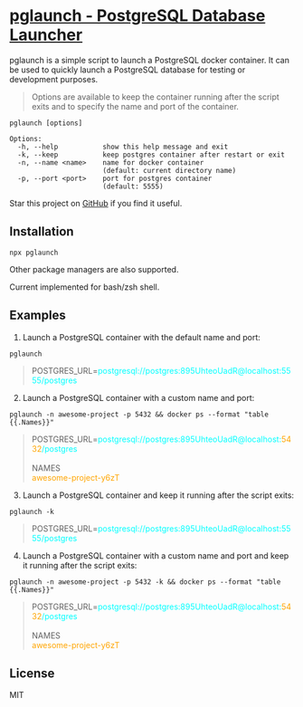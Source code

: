 # [pglaunch - PostgreSQL Database Launcher](https://www.npmjs.com/package/pglaunch)

<!-- Descrition -->

pglaunch is a simple script to launch a PostgreSQL docker container. It can be used to quickly launch a PostgreSQL database for testing or development purposes.

> Options are available to keep the container running after the script exits and to specify the name and port of the container.

```
pglaunch [options]

Options:
  -h, --help           show this help message and exit
  -k, --keep           keep postgres container after restart or exit
  -n, --name <name>    name for docker container
                       (default: current directory name)
  -p, --port <port>    port for postgres container
                       (default: 5555)
```

Star this project on [GitHub](https://github.com/nrjdalal/pglaunch#readme) if you find it useful.

## Installation

```
npx pglaunch
```

Other package managers are also supported.

Current implemented for bash/zsh shell.

## Examples

1. Launch a PostgreSQL container with the default name and port:

```
pglaunch
```

> POSTGRES_URL=<span style="color: cyan">postgresql://postgres:895UhteoUadR@localhost:5555/postgres</span>

2. Launch a PostgreSQL container with a custom name and port:

```
pglaunch -n awesome-project -p 5432 && docker ps --format "table {{.Names}}"
```

> POSTGRES_URL=<span style="color: cyan">postgresql://postgres:895UhteoUadR@localhost:<span style="color: orange">5432</span>/postgres</span><br/><br/>NAMES<br/><span style="color: orange">awesome-project-y6zT</span>

3. Launch a PostgreSQL container and keep it running after the script exits:

```
pglaunch -k
```

> POSTGRES_URL=<span style="color: cyan">postgresql://postgres:895UhteoUadR@localhost:5555/postgres</span>

4. Launch a PostgreSQL container with a custom name and port and keep it running after the script exits:

```
pglaunch -n awesome-project -p 5432 -k && docker ps --format "table {{.Names}}"
```

> POSTGRES_URL=<span style="color: cyan">postgresql://postgres:895UhteoUadR@localhost:<span style="color: orange">5432</span>/postgres</span><br/><br/>NAMES<br/><span style="color: orange">awesome-project-y6zT</span>

## License

MIT
